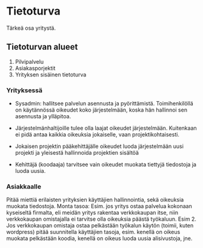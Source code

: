 # Tietoturva
Tärkeä osa yritystä.
## Tietoturvan alueet
1. Pilvipalvelu
2. Asiakasporjektit
3. Yrityksen sisäinen tietoturva

### Yrityksessä
- Sysadmin: hallitsee palvelun asennusta ja pyörittämistä. Toimihenkilöllä on käytännössä oikeudet koko järjestelmään, koska hän hallinnoi sen asennusta ja ylläpitoa.

- Järjestelmänhaltijoille tulee olla laajat oikeudet järjestelmään. Kuitenkaan ei pidä antaa kaikkia oikeuksia jokaiselle, vaan projektikohtaisesti.

- Jokaisen projektin pääkehittäjälle oikeudet luoda järjestelmään uusi projekti ja yleisestä hallinnoida projektien sisältöä

- Kehittäjä (koodaaja) tarvitsee vain oikeudet muokata tiettyjä tiedostoja ja luoda uusia.

### Asiakkaalle
Pitää miettiä erilaisten yrityksien käyttäjien hallinnointia, sekä oikeuksia muokata tiedostoja.
Monta tasoa:
Esim. jos yritys ostaa palvelua kokonaan kyseiseltä firmalta, eli meidän yritys rakentaa verkkokaupan itse, niin verkkokaupan omistajalla ei tarvitse olla oikeuksia päästä työkaluun.
Esim 2. Jos verkkokaupan omistaja ostaa pelkästään työkalun käytön (toimii, kuten wordpress) pitää suunnitella käyttäjien tasoja, esim. kenellä on oikeus muokata pelkästään koodia, kenellä on oikeus luoda uusia alisivustoja, jne.